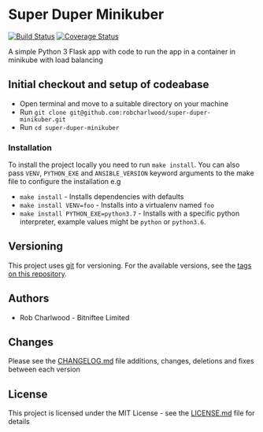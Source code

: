 # Super Duper Minikuber

[![Build Status](https://travis-ci.org/robcharlwood/super-duper-minikuber.svg?branch=master)](https://travis-ci.org/robcharlwood/super-duper-minikuber/) [![Coverage Status](https://coveralls.io/repos/github/robcharlwood/super-duper-minikuber/badge.svg?branch=master)](https://coveralls.io/github/robcharlwood/super-duper-minikuber?branch=master)

A simple Python 3 Flask app with code to run the app in a container in minikube with load balancing

## Initial checkout and setup of codeabase

* Open terminal and move to a suitable directory on your machine
* Run ``git clone git@github.com:robcharlwood/super-duper-minikuber.git``
* Run ``cd super-duper-minikuber``

### Installation

To install the project locally you need to run ``make install``. You can also pass ``VENV``,
``PYTHON_EXE`` and ``ANSIBLE_VERSION`` keyword arguments to the make file to configure the installation e.g

* ``make install`` - Installs dependencies with defaults
* ``make install VENV=foo`` - Installs into a virtualenv named ``foo``
* ``make install PYTHON_EXE=python3.7`` - Installs with a specific python interpreter, example values might be ``python`` or ``python3.6``.

## Versioning

This project uses [git](https://git-scm.com/) for versioning. For the available versions,
see the [tags on this repository](https://github.com/robcharlwood/super-duper-minikuber/tags).

## Authors

* Rob Charlwood - Bitniftee Limited

## Changes

Please see the [CHANGELOG.md](https://github.com/robcharlwood/super-duper-minikuber/blob/master/CHANGELOG.md) file additions, changes, deletions and fixes between each version

## License

This project is licensed under the MIT License - see the [LICENSE.md](https://github.com/robcharlwood/super-duper-minikuber/blob/master/LICENSE) file for details
